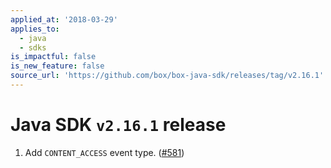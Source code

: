 ```yaml
---
applied_at: '2018-03-29'
applies_to:
  - java
  - sdks
is_impactful: false
is_new_feature: false
source_url: 'https://github.com/box/box-java-sdk/releases/tag/v2.16.1'
---
```


# Java SDK `v2.16.1` release

1. Add `CONTENT_ACCESS` event type.  ([#581](https://github.com/box/box-java-sdk/pull/581))
